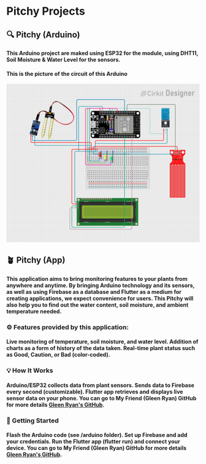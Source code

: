 # Pitchy Projects
## 🔍 Pitchy (Arduino)
#### This Arduino project are maked using ESP32 for the module, using DHT11, Soil Moisture & Water Level for the sensors.
#### This is the picture of the circuit of this Arduino
![Circuit Picture](./images/Circuit%20AOL%20ME%20Smt4.png)

## 🪴 Pitchy (App)
#### This application aims to bring monitoring features to your plants from anywhere and anytime. By bringing Arduino technology and its sensors, as well as using Firebase as a database and Flutter as a medium for creating applications, we expect convenience for users. This Pitchy will also help you to find out the water content, soil moisture, and ambient temperature needed.
### ⚙️ Features provided by this application: 
#### Live monitoring of temperature, soil moisture, and water level. Addition of charts as a form of history of the data taken. Real-time plant status such as Good, Caution, or Bad (color-coded).
### 💡 How It Works
#### Arduino/ESP32 collects data from plant sensors. Sends data to Firebase every second (customizable). Flutter app retrieves and displays live sensor data on your phone. You can go to My Friend (Gleen Ryan) GitHub for more details [Gleen Ryan's GitHub](https://github.com/Gleenryan).
### 📲 Getting Started
#### Flash the Arduino code (see /arduino folder). Set up Firebase and add your credentials. Run the Flutter app (flutter run) and connect your device. You can go to My Friend (Gleen Ryan) GitHub for more details [Gleen Ryan's GitHub](https://github.com/Gleenryan).
